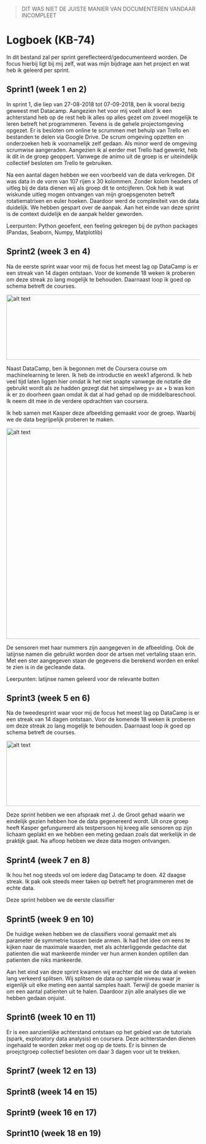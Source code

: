 > DIT WAS NIET DE JUISTE MANIER VAN DOCUMENTEREN VANDAAR INCOMPLEET


# Logboek (KB-74)
In dit bestand zal per sprint gereflecteerd/gedocumenteerd worden. De focus hierbij ligt bij mij zelf, wat was mijn bijdrage aan het project en wat heb ik geleerd per sprint. 

## Sprint1 (week 1 en 2)
In sprint 1, die liep van 27-08-2018 tot 07-09-2018, ben ik vooral bezig geweest met Datacamp. Aangezien het voor mij voelt alsof ik een achterstand heb op de rest heb ik alles op alles gezet om zoveel mogelijk te leren betreft het programmeren. Tevens is de gehele projectomgeving opgezet. Er is besloten om online te scrummen met behulp van Trello en bestanden te delen via Google Drive. De scrum omgeving opzetten en onderzoeken heb ik voornamelijk zelf gedaan. Als minor werd de omgeving scrumwise aangeraden. Aangezien ik al eerder met Trello had gewerkt, heb ik dit in de groep geoppert. Vanwege de animo uit de groep is er uiteindelijk collectief besloten om Trello te gebruiken.

Na een aantal dagen hebben we een voorbeeld van de data verkregen. Dit was data in de vorm van 107 rijen x 30 kolommen. Zonder kolom headers of uitleg bij de data dienen wij als groep dit te ontcijferen. Ook heb ik wat wiskunde uitleg mogen ontvangen van mijn groepsgenoten betreft rotatiematrixen en euler hoeken. Daardoor werd de complexiteit van de data duidelijk. We hebben gespart over de aanpak. Aan het einde van deze sprint is de context duidelijk en de aanpak helder geworden.

Leerpunten: Python geoefent, een feeling gekregen bij de python packages (Pandas, Seaborn, Numpy, Matplotlib)

## Sprint2 (week 3 en 4)
Na de eerste sprint waar voor mij de focus het meest lag op DataCamp is er een streak van 14 dagen ontstaan. Voor de komende 
18 weken ik proberen om deze streak zo lang mogelijk te behouden. Daarnaast loop ik goed op schema betreft de courses.

<img src="https://i.imgur.com/7gz2IMp.jpg" alt="alt text" width="550" height="170">

Naast DataCamp, ben ik begonnen met de Coursera course om machinelearning te leren. Ik heb de introductie en week1 afgerond. Ik heb veel tijd laten liggen hier omdat ik het niet snapte vanwege de notatie die gebruikt wordt als ze hadden gezegt dat het simpelweg y= ax + b was kon ik er zo doorheen gaan omdat ik dat al had gehad op de middelbareschool. Ik neem dit mee in de verdere opdrachten van coursera.

Ik heb samen met Kasper deze afbeelding gemaakt voor de groep. Waarbij we de data begrijpelijk proberen te maken. 

<img src="https://i.imgur.com/IBdwBCE.jpg" alt="alt text" width="550" height="550">

De sensoren met haar nummers zijn aangegeven in de afbeelding. Ook de latijnse namen die gebruikt worden door de artsen met vertaling staan erin. Met een ster aangegeven staan de gegevens die berekend worden en enkel te zien is in de gecleande data.

Leerpunten: latijnse namen geleerd voor de relevante botten
## Sprint3 (week 5 en 6)
Na de tweedesprint waar voor mij de focus het meest lag op DataCamp is er een streak van 14 dagen ontstaan. Voor de komende 18 weken ik proberen om deze streak zo lang mogelijk te behouden. Daarnaast loop ik goed op schema betreft de courses.

<img src="https://i.imgur.com/PqDiPhG.jpg" alt="alt text" width="550" height="170">

Deze sprint hebben we een afspraak met J. de Groot gehad waarin we eindelijk gezien hebben hoe de data gegenereerd wordt. Uit onze groep heeft Kasper gefungureerd als testpersoon hij kreeg alle sensoren op zijn lichaam geplakt en we hebben een meting gedaan zoals dat werkelijk in de praktijk gaat. Na afloop hebben we deze data mogen ontvangen. 

## Sprint4 (week 7 en 8)
Ik hou het nog steeds vol om iedere dag Datacamp te doen. 42 daagse streak. Ik pak ook steeds meer taken op betreft het programmeren met de echte data.


Deze sprint hebben we de eerste classifier
## Sprint5 (week 9 en 10)
De huidige weken hebben we de classifiers vooral gemaakt met als parameter de symmetrie tussen beide armen. Ik had het idee om eens te kijken naar de maximale waarden, met als achterliggende gedachte dat patienten die wat mankeerde minder ver hun armen konden optillen dan patienten die niks mankeerde. 

Aan het eind van deze sprint kwamen wij erachter dat we de data al weken lang verkeerd splitsen. Wij splitsen de data op sample niveau waar je eigenlijk uit elke meting een aantal samples haalt. Terwijl de goede manier is om een aantal patienten uit te halen. Daardoor zijn alle analyses die we hebben gedaan onjuist.

## Sprint6 (week 10 en 11)
Er is een aanzienlijke achterstand ontstaan op het gebied van de tutorials (spark, exploratory data analysis) en coursera. Deze achterstanden dienen ingehaald te worden zeker met oog op de toets. Er is binnen de proejctgroep collectief besloten om daar 3 dagen voor uit te trekken.



## Sprint7 (week 12 en 13)
## Sprint8 (week 14 en 15)
## Sprint9 (week 16 en 17)
## Sprint10 (week 18 en 19)

